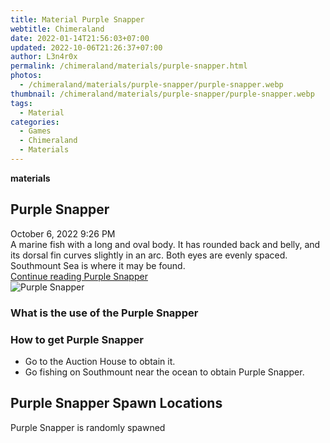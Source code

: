 ```yaml
---
title: Material Purple Snapper
webtitle: Chimeraland
date: 2022-01-14T21:56:03+07:00
updated: 2022-10-06T21:26:37+07:00
author: L3n4r0x
permalink: /chimeraland/materials/purple-snapper.html
photos:
  - /chimeraland/materials/purple-snapper/purple-snapper.webp
thumbnail: /chimeraland/materials/purple-snapper/purple-snapper.webp
tags:
  - Material
categories:
  - Games
  - Chimeraland
  - Materials
---
```


<section id="bootstrap-wrapper">
  <link
    rel="stylesheet"
    href="https://cdn.statically.io/gh/dimaslanjaka/Web-Manajemen/40ac3225/css/bootstrap-4.5-wrapper.css"
  />
  <div
    class="row g-0 border rounded overflow-hidden flex-md-row mb-4 shadow-sm position-relative"
  >
    <div class="col p-4 d-flex flex-column position-static">
      <strong class="d-inline-block mb-2 text-success">materials</strong>
      <h2 class="mb-0">Purple Snapper</h2>
      <div class="mb-1 text-muted">October 6, 2022 9:26 PM</div>
      <div class="mb-2 border p-1">
        A marine fish with a long and oval body. It has rounded back and belly,
        and its dorsal fin curves slightly in an arc. Both eyes are evenly
        spaced. Southmount Sea is where it may be found.
      </div>
      <a
        href="/chimeraland/materials/purple-snapper.html"
        class="stretched-link d-none"
        >Continue reading Purple Snapper</a
      >
    </div>
    <div class="col-auto d-none d-lg-block">
      <img
        src="/chimeraland/materials/purple-snapper/purple-snapper.webp"
        alt="Purple Snapper"
      />
    </div>
  </div>
  <div class="row">
    <div class="col-lg-6 col-12 mb-2">
      <div class="card">
        <div class="card-body">
          <h3 class="card-title">What is the use of the Purple Snapper</h3>
          <div class="card-text"><ul></ul></div>
        </div>
      </div>
    </div>
    <div class="col-lg-6 col-12 mb-2">
      <div class="card">
        <div class="card-body">
          <h3 class="card-title">How to get Purple Snapper</h3>
          <div class="card-text">
            <ul>
              <li>Go to the Auction House to obtain it.</li>
              <li>
                Go fishing on Southmount near the ocean to obtain Purple
                Snapper.
              </li>
            </ul>
          </div>
        </div>
      </div>
    </div>
    <div class="col-12 mb-2">
      <h2>Purple Snapper Spawn Locations</h2>
      <p>Purple Snapper is randomly spawned</p>
    </div>
  </div>
</section>
